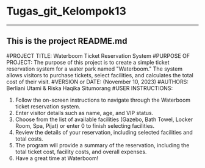# Tugas_git_Kelompok13
------------------------------------------------------------------------
This is the project README.md
------------------------------------------------------------------------

#PROJECT TITLE: Waterboom Ticket Reservation System
#PURPOSE OF PROJECT: The purpose of this project is to create a simple ticket reservation system for a water park named 
                    "Waterboom." The system allows visitors to purchase tickets, select facilities, and calculates the 
                    total cost of their visit.
#VERSION or DATE: (November 10, 2023)
#AUTHORS: Berliani Utami & Riska Haqika Situmorang
#USER INSTRUCTIONS:
1. Follow the on-screen instructions to navigate through the Waterboom ticket reservation system.
2. Enter visitor details such as name, age, and VIP status.
3. Choose from the list of available facilities (Gazebo, Bath Towel, Locker Room, Spa, Pijat) or enter 0 to finish selecting 
   facilities.
4. Review the details of your reservation, including selected facilities and total costs.
5. The program will provide a summary of the reservation, including the total ticket cost, facility costs, and overall 
   expenses.
6. Have a great time at Waterboom!
